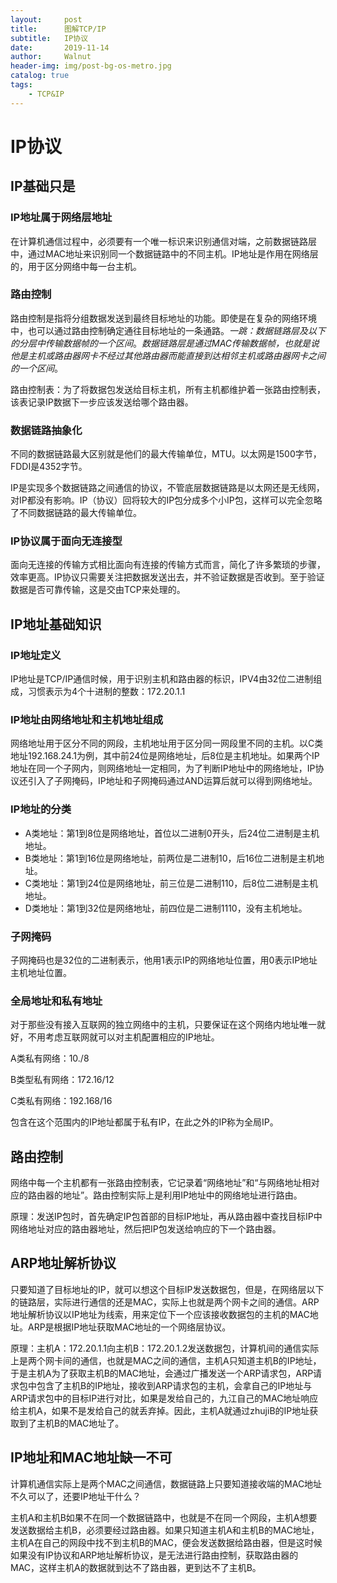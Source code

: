 ```yaml
---
layout:     post
title:      图解TCP/IP
subtitle:   IP协议
date:       2019-11-14
author:     Walnut
header-img: img/post-bg-os-metro.jpg
catalog: true
tags:
    - TCP&IP
---
```


# IP协议

## IP基础只是

### IP地址属于网络层地址

在计算机通信过程中，必须要有一个唯一标识来识别通信对端，之前数据链路层中，通过MAC地址来识别同一个数据链路中的不同主机。IP地址是作用在网络层的，用于区分网络中每一台主机。

### 路由控制

路由控制是指将分组数据发送到最终目标地址的功能。即使是在复杂的网络环境中，也可以通过路由控制确定通往目标地址的一条通路。*一跳：数据链路层及以下的分层中传输数据帧的一个区间*。*数据链路层是通过MAC传输数据帧，也就是说他是主机或路由器网卡不经过其他路由器而能直接到达相邻主机或路由器网卡之间的一个区间*。

路由控制表：为了将数据包发送给目标主机，所有主机都维护着一张路由控制表，该表记录IP数据下一步应该发送给哪个路由器。

### 数据链路抽象化

不同的数据链路最大区别就是他们的最大传输单位，MTU。以太网是1500字节，FDDI是4352字节。

IP是实现多个数据链路之间通信的协议，不管底层数据链路是以太网还是无线网，对IP都没有影响。IP（协议）回将较大的IP包分成多个小IP包，这样可以完全忽略了不同数据链路的最大传输单位。

### IP协议属于面向无连接型

面向无连接的传输方式相比面向有连接的传输方式而言，简化了许多繁琐的步骤，效率更高。IP协议只需要关注把数据发送出去，并不验证数据是否收到。至于验证数据是否可靠传输，这是交由TCP来处理的。

## IP地址基础知识

### IP地址定义

IP地址是TCP/IP通信时候，用于识别主机和路由器的标识，IPV4由32位二进制组成，习惯表示为4个十进制的整数：172.20.1.1

### IP地址由网络地址和主机地址组成

网络地址用于区分不同的网段，主机地址用于区分同一网段里不同的主机。以C类地址192.168.24.1为例，其中前24位是网络地址，后8位是主机地址。如果两个IP地址在同一个子网内，则网络地址一定相同，为了判断IP地址中的网络地址，IP协议还引入了子网掩码，IP地址和子网掩码通过AND运算后就可以得到网络地址。

### IP地址的分类

- A类地址：第1到8位是网络地址，首位以二进制0开头，后24位二进制是主机地址。
- B类地址：第1到16位是网络地址，前两位是二进制10，后16位二进制是主机地址。
- C类地址：第1到24位是网络地址，前三位是二进制110，后8位二进制是主机地址。
- D类地址：第1到32位是网络地址，前四位是二进制1110，没有主机地址。

### 子网掩码

子网掩码也是32位的二进制表示，他用1表示IP的网络地址位置，用0表示IP地址主机地址位置。

### 全局地址和私有地址

对于那些没有接入互联网的独立网络中的主机，只要保证在这个网络内地址唯一就好，不用考虑互联网就可以对主机配置相应的IP地址。

A类私有网络：10./8

B类型私有网络：172.16/12

C类私有网络：192.168/16

包含在这个范围内的IP地址都属于私有IP，在此之外的IP称为全局IP。

## 路由控制

网络中每一个主机都有一张路由控制表，它记录着“网络地址”和“与网络地址相对应的路由器的地址”。路由控制实际上是利用IP地址中的网络地址进行路由。

原理：发送IP包时，首先确定IP包首部的目标IP地址，再从路由器中查找目标IP中网络地址对应的路由器地址，然后把IP包发送给响应的下一个路由器。

## ARP地址解析协议

只要知道了目标地址的IP，就可以想这个目标IP发送数据包，但是，在网络层以下的链路层，实际进行通信的还是MAC，实际上也就是两个网卡之间的通信。ARP地址解析协议以IP地址为线索，用来定位下一个应该接收数据包的主机的MAC地址。ARP是根据IP地址获取MAC地址的一个网络层协议。

原理：主机A：172.20.1.1向主机B：172.20.1.2发送数据包，计算机间的通信实际上是两个网卡间的通信，也就是MAC之间的通信，主机A只知道主机B的IP地址，于是主机A为了获取主机B的MAC地址，会通过广播发送一个ARP请求包，ARP请求包中包含了主机B的IP地址，接收到ARP请求包的主机，会拿自己的IP地址与ARP请求包中的目标IP进行对比，如果是发给自己的，九江自己的MAC地址响应给主机A，如果不是发给自己的就丢弃掉。因此，主机A就通过zhujiB的IP地址获取到了主机B的MAC地址了。

## IP地址和MAC地址缺一不可

计算机通信实际上是两个MAC之间通信，数据链路上只要知道接收端的MAC地址不久可以了，还要IP地址干什么？

主机A和主机B如果不在同一个数据链路中，也就是不在同一个网段，主机A想要发送数据给主机B，必须要经过路由器。如果只知道主机A和主机B的MAC地址，主机A在自己的网段中找不到主机B的MAC，便会发送数据给路由器，但是这时候如果没有IP协议和ARP地址解析协议，是无法进行路由控制，获取路由器的MAC，这样主机A的数据就到达不了路由器，更到达不了主机B。
